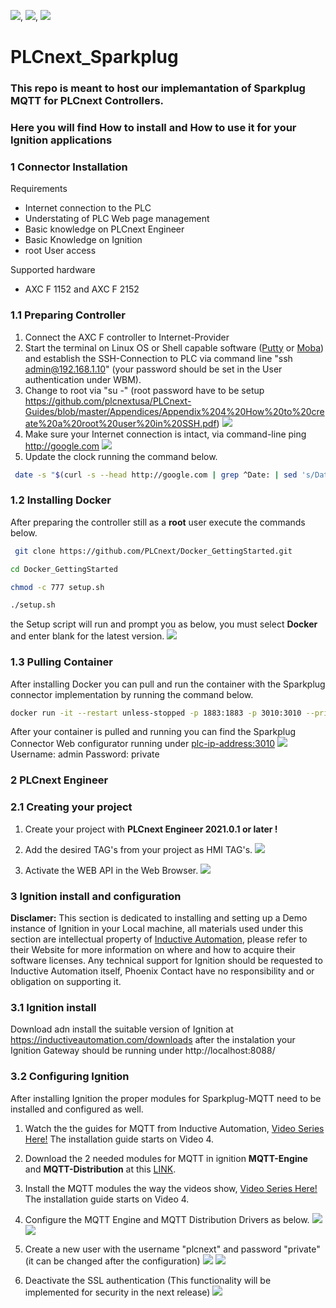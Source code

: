 ![](images/Screenshot%202020-12-01%20080740.jpg), ![](images/Screenshot%202020-12-01%20101412.jpg), ![](images/Screenshot%202020-12-01%20122129.jpg)

# **PLCnext_Sparkplug**

### This repo is meant to host our implemantation of Sparkplug MQTT for PLCnext Controllers. 
### Here you will find How to install and How to use it for your Ignition applications

### **1 Connector Installation**

Requirements
  * Internet connection to the PLC
  * Understating of PLC Web page management
  * Basic knowledge on PLCnext Engineer
  * Basic Knowledge on Ignition
  * root User access

Supported hardware
* AXC F 1152 and AXC F 2152

### **1.1 Preparing Controller**  

1. Connect the AXC F controller to Internet-Provider
2. Start the terminal on Linux OS or Shell capable software ([Putty](https://www.chiark.greenend.org.uk/~sgtatham/putty/latest.html) or [Moba](https://mobaxterm.mobatek.net/download.html)) and establish the SSH-Connection to PLC via command line "ssh admin@192.168.1.10" (your password should be set in the User authentication under WBM).
3. Change to root via "su -" (root password have to be setup <https://github.com/plcnextusa/PLCnext-Guides/blob/master/Appendices/Appendix%204%20How%20to%20create%20a%20root%20user%20in%20SSH.pdf>)
   ![](images/rootuser.gif)
4. Make sure your Internet connection is intact, via command-line ping http://google.com
   ![](images/ping.gif)
5. Update the clock running the command below.

```bash
 date -s "$(curl -s --head http://google.com | grep ^Date: | sed 's/Date: //g')"
```
### **1.2 Installing Docker**

After preparing the controller still as a **root** user execute the commands below.

```bash
 git clone https://github.com/PLCnext/Docker_GettingStarted.git 

cd Docker_GettingStarted

chmod -c 777 setup.sh

./setup.sh
```
the Setup script will run and prompt you as below, you must select **Docker** and enter blank for the latest version.
![](images/dcokerinstall.gif)

### **1.3 Pulling Container**

After installing Docker you can pull and run the container with the Sparkplug connector implementation by running the command below. 

```bash
docker run -it --restart unless-stopped -p 1883:1883 -p 3010:3010 --privileged --name=plcnext_sparkplug  yurichamarelli/plcnext_sparkplug
```
After your container is pulled and running you can find the Sparkplug Connector Web configurator running under <plc-ip-address:3010>
![](images/gatewaypage.jpg)
Username: admin   Password: private

### **2 PLCnext Engineer**

### **2.1 Creating your project**

1. Create your project with **PLCnext Engineer 2021.0.1 or later !**
2. Add the desired TAG's from your project as HMI TAG's.
![](images/plcnexteng1.gif) 

3. Activate the WEB API in the Web Browser.
![](images/plcnexteng2.gif)


### **3 Ignition install and configuration**

**Disclamer:** This section is dedicated to installing and setting up a Demo instance of Ignition in your Local machine, all materials used under this section are intellectual property of [Inductive Automation](https://inductiveautomation.com/), please refer to their Website for more information on where and how to acquire their software licenses. Any technical support for Ignition should be requested to Inductive Automation itself, Phoenix Contact have no responsibility and or obligation on supporting it.

### **3.1 Ignition install**

Download adn install the suitable version of Ignition at https://inductiveautomation.com/downloads after the instalation your Ignition Gateway should be running under http://localhost:8088/ 

### **3.2 Configuring Ignition**

After installing Ignition the proper modules for Sparkplug-MQTT need to be installed and configured as well.

1. Watch the the guides for MQTT from Inductive Automation, [Video Series Here!](https://inductiveautomation.com/resources/video/mqtt-ignition) The installation guide starts on Video 4.
2. Download the 2 needed modules for MQTT in ignition **MQTT-Engine** and **MQTT-Distribution** at this [LINK](https://inductiveautomation.com/downloads/third-party-modules/8.1.0).
3. Install the MQTT modules the way the videos show, [Video Series Here!](https://inductiveautomation.com/resources/video/mqtt-ignition) The installation guide starts on Video 4.
4. Configure the MQTT Engine and MQTT Distribution Drivers as below. 
![](images/ignition1.png)
![](images/ignition2.png)

5. Create a new user with the username "plcnext" and password "private" (it can be changed after the configuration)
![](images/ignition3.png)
![](images/ignition4.png)

6. Deactivate the SSL authentication (This functionality will be implemented for security in the next release)
![](images/ignition5.png)